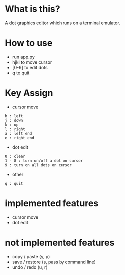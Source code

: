 
# What is this?

A dot graphics editor which runs on a terminal emulator.

# How to use

- run app.py
- hjkl to move cursor
- [0-9] to edit dots
- q to quit

# Key Assign

- cursor move
```
h : left
j : down
k : up
l : right
a : left end
e : right end
```

- dot edit
```
0 : clear
1 - 8 : turn on/off a dot on cursor
9 : turn on all dots on cursor
```

- other
```
q : quit
```

# implemented features

- cursor move
- dot edit

# not implemented features

- copy / paste (y, p)
- save / restore (s, pass by command line)
- undo / redo (u, r)


